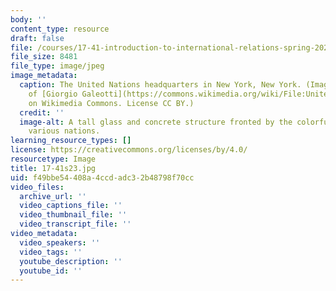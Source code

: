 ```yaml
---
body: ''
content_type: resource
draft: false
file: /courses/17-41-introduction-to-international-relations-spring-2023/17-41s23.jpg
file_size: 8481
file_type: image/jpeg
image_metadata:
  caption: The United Nations headquarters in New York, New York. (Image courtesy
    of [Giorgio Galeotti](https://commons.wikimedia.org/wiki/File:United_Nations_-_New_York,_NY,_USA_-_August_18,_2015_02.jpg)
    on Wikimedia Commons. License CC BY.)
  credit: ''
  image-alt: A tall glass and concrete structure fronted by the colorful flags of
    various nations.
learning_resource_types: []
license: https://creativecommons.org/licenses/by/4.0/
resourcetype: Image
title: 17-41s23.jpg
uid: f49bbe54-408a-4ccd-adc3-2b48798f70cc
video_files:
  archive_url: ''
  video_captions_file: ''
  video_thumbnail_file: ''
  video_transcript_file: ''
video_metadata:
  video_speakers: ''
  video_tags: ''
  youtube_description: ''
  youtube_id: ''
---
```

